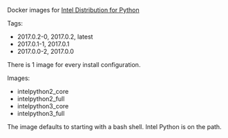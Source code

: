 Docker images for [Intel Distribution for Python](https://software.intel.com/en-us/intel-distribution-for-python)

Tags:

* 2017.0.2-0, 2017.0.2, latest
* 2017.0.1-1, 2017.0.1
* 2017.0.0-2, 2017.0.0

There is 1 image for every install configuration.

Images:

* intelpython2_core
* intelpython2_full
* intelpython3_core
* intelpython3_full

The image defaults to starting with a bash shell. Intel Python is on the path.
